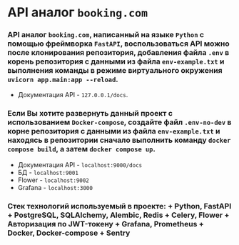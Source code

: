 # API аналог ```booking.com``` 
### API аналог ```booking.com```, написанный на языке ```Python``` с помощью фреймворка ```FastAPI```, воспользоваться API можно после клонирования репозитория, добавления файла ```.env``` в корень репозитория с данными из файла ```env-example.txt``` и выполнения команды в режиме виртуального окружения ```uvicorn app.main:app --reload```. 
+ Документация API - ```127.0.0.1/docs```.

### Если Вы хотите развернуть данный проект с использованием ```Docker-compose```, создайте файл ```.env-no-dev``` в корне репозитория с данными из файла ```env-example.txt``` и находясь в репозитории сначало выполнить команду ```docker compose build```, а затем ```docker compose up```. 

+ Документация API - ```localhost:9000/docs```
+ БД - ```localhost:9001```
+ Flower - ```localhost:9002```
+ Grafana - ```localhost:3000```

### Стек технологий используемый в проекте: + Python, FastAPI + PostgreSQL, SQLAlchemy, Alembic, Redis + Celery, Flower + Авторизация по JWT-токену + Grafana, Prometheus + Docker, Docker-compose + Sentry

